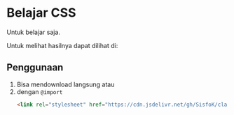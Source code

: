 # Belajar CSS

Untuk belajar saja.

Untuk melihat hasilnya dapat dilihat di: 

## Penggunaan

1. Bisa mendownload langsung atau
2. dengan `@import`
   ```html
   <link rel="stylesheet" href="https://cdn.jsdelivr.net/gh/SisfoK/classless-css/style.css">
   ```
